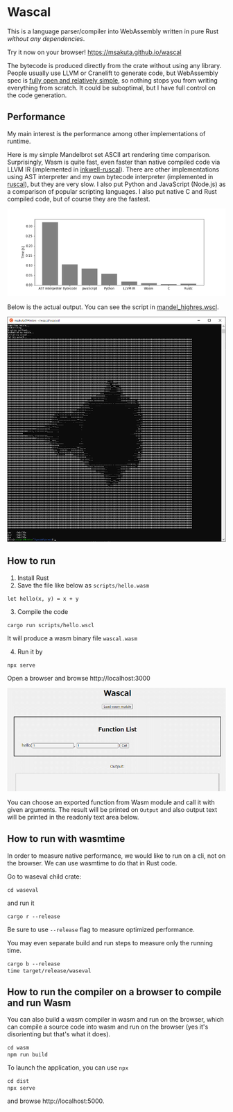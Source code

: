 # Wascal

This is a language parser/compiler into WebAssembly written in pure Rust _without any dependencies_.

Try it now on your browser! https://msakuta.github.io/wascal

The bytecode is produced directly from the crate without using any library.
People usually use LLVM or Cranelift to generate code, but WebAssembly spec is [fully open and relatively simple](https://www.w3.org/TR/wasm-core-1/), so nothing stops you from writing everything from scratch.
It could be suboptimal, but I have full control on the code generation.

## Performance

My main interest is the performance among other implementations of runtime.

Here is my simple Mandelbrot set ASCII art rendering time comparison.
Surprisingly, Wasm is quite fast, even faster than native compiled code via LLVM IR (implemented in [inkwell-ruscal](https://github.com/msakuta/inkwell-ruscal)).
There are other implementations using AST interpreter and my own bytecode interpreter (implemented in [ruscal](https://github.com/msakuta/ruscal)), but they are very slow.
I also put Python and JavaScript (Node.js) as a comparison of popular scripting languages.
I also put native C and Rust compiled code, but of course they are the fastest.

![performance](images/mandel-time.png)

Below is the actual output.
You can see the script in [mandel_highres.wscl](scripts/mandel_highres.wscl).

![mandel](images/mandel-ascii.png)

## How to run

1. Install Rust
2. Save the file like below as `scripts/hello.wasm`

```
let hello(x, y) = x + y
```

3. Compile the code

```
cargo run scripts/hello.wscl
```

It will produce a wasm binary file `wascal.wasm`

4. Run it by

```
npx serve
```

Open a browser and browse http://localhost:3000

![browser screenshot](images/screenshot.png)

You can choose an exported function from Wasm module and call it with given arguments.
The result will be printed on `Output` and also output text will be printed in the readonly text area below.

## How to run with wasmtime

In order to measure native performance, we would like to run on a cli, not on the browser.
We can use wasmtime to do that in Rust code.

Go to waseval child crate:

```
cd waseval
```

and run it

```
cargo r --release
```

Be sure to use `--release` flag to measure optimized performance.

You may even separate build and run steps to measure only the running time.

```
cargo b --release
time target/release/waseval
```

## How to run the compiler on a browser to compile and run Wasm

You can also build a wasm compiler in wasm and run on the browser,
which can compile a source code into wasm and run on the browser
(yes it's disorienting but that's what it does).

    cd wasm
    npm run build

To launch the application, you can use `npx`

    cd dist
    npx serve

and browse http://localhost:5000.
